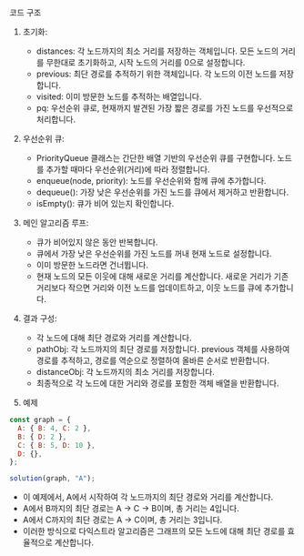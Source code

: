 코드 구조

1. 초기화:

   - distances: 각 노드까지의 최소 거리를 저장하는 객체입니다. 모든 노드의 거리를 무한대로 초기화하고, 시작 노드의 거리를 0으로 설정합니다.
   - previous: 최단 경로를 추적하기 위한 객체입니다. 각 노드의 이전 노드를 저장합니다.
   - visited: 이미 방문한 노드를 추적하는 배열입니다.
   - pq: 우선순위 큐로, 현재까지 발견된 가장 짧은 경로를 가진 노드를 우선적으로 처리합니다.

2. 우선순위 큐:

   - PriorityQueue 클래스는 간단한 배열 기반의 우선순위 큐를 구현합니다. 노드를 추가할 때마다 우선순위(거리)에 따라 정렬합니다.
   - enqueue(node, priority): 노드를 우선순위와 함께 큐에 추가합니다.
   - dequeue(): 가장 낮은 우선순위를 가진 노드를 큐에서 제거하고 반환합니다.
   - isEmpty(): 큐가 비어 있는지 확인합니다.

3. 메인 알고리즘 루프:

   - 큐가 비어있지 않은 동안 반복합니다.
   - 큐에서 가장 낮은 우선순위를 가진 노드를 꺼내 현재 노드로 설정합니다.
   - 이미 방문한 노드라면 건너뜁니다.
   - 현재 노드의 모든 이웃에 대해 새로운 거리를 계산합니다. 새로운 거리가 기존 거리보다 작으면 거리와 이전 노드를 업데이트하고, 이웃 노드를 큐에 추가합니다.

4. 결과 구성:

   - 각 노드에 대해 최단 경로와 거리를 계산합니다.
   - pathObj: 각 노드까지의 최단 경로를 저장합니다. previous 객체를 사용하여 경로를 추적하고, 경로를 역순으로 정렬하여 올바른 순서로 반환합니다.
   - distanceObj: 각 노드까지의 최소 거리를 저장합니다.
   - 최종적으로 각 노드에 대한 거리와 경로를 포함한 객체 배열을 반환합니다.

5. 예제

```javascript
const graph = {
  A: { B: 4, C: 2 },
  B: { D: 2 },
  C: { B: 5, D: 10 },
  D: {},
};

solution(graph, "A");
```

- 이 예제에서, A에서 시작하여 각 노드까지의 최단 경로와 거리를 계산합니다.
- A에서 B까지의 최단 경로는 A -> C -> B이며, 총 거리는 4입니다.
- A에서 C까지의 최단 경로는 A -> C이며, 총 거리는 3입니다.
- 이러한 방식으로 다익스트라 알고리즘은 그래프의 모든 노드에 대해 최단 경로를 효율적으로 계산합니다.
